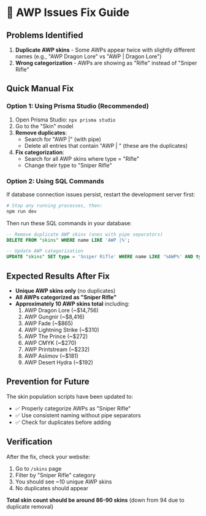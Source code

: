 # 🔧 AWP Issues Fix Guide

## Problems Identified
1. **Duplicate AWP skins** - Some AWPs appear twice with slightly different names (e.g., "AWP Dragon Lore" vs "AWP | Dragon Lore")
2. **Wrong categorization** - AWPs are showing as "Rifle" instead of "Sniper Rifle"

## Quick Manual Fix

### Option 1: Using Prisma Studio (Recommended)
1. Open Prisma Studio: `npx prisma studio`
2. Go to the "Skin" model
3. **Remove duplicates**: 
   - Search for "AWP |" (with pipe)
   - Delete all entries that contain "AWP | " (these are the duplicates)
4. **Fix categorization**:
   - Search for all AWP skins where type = "Rifle"
   - Change their type to "Sniper Rifle"

### Option 2: Using SQL Commands
If database connection issues persist, restart the development server first:
```bash
# Stop any running processes, then:
npm run dev
```

Then run these SQL commands in your database:
```sql
-- Remove duplicate AWP skins (ones with pipe separators)
DELETE FROM "skins" WHERE name LIKE 'AWP |%';

-- Update AWP categorization
UPDATE "skins" SET type = 'Sniper Rifle' WHERE name LIKE '%AWP%' AND type != 'Sniper Rifle';
```

## Expected Results After Fix
- **Unique AWP skins only** (no duplicates)
- **All AWPs categorized as "Sniper Rifle"**
- **Approximately 10 AWP skins total** including:
  1. AWP Dragon Lore (~$14,756)
  2. AWP Gungnir (~$8,416) 
  3. AWP Fade (~$865)
  4. AWP Lightning Strike (~$310)
  5. AWP The Prince (~$272)
  6. AWP CMYK (~$270)
  7. AWP Printstream (~$232)
  8. AWP Asiimov (~$181)
  9. AWP Desert Hydra (~$192)

## Prevention for Future
The skin population scripts have been updated to:
- ✅ Properly categorize AWPs as "Sniper Rifle"
- ✅ Use consistent naming without pipe separators
- ✅ Check for duplicates before adding

## Verification
After the fix, check your website:
1. Go to `/skins` page
2. Filter by "Sniper Rifle" category
3. You should see ~10 unique AWP skins
4. No duplicates should appear

**Total skin count should be around 86-90 skins** (down from 94 due to duplicate removal) 